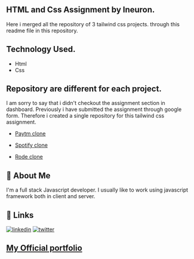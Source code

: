 
## HTML and Css Assignment by Ineuron.

Here i merged all the repository of 3  tailwind  css projects. through this readme file in this repository.


## Technology Used.
- Html
- Css

## Repository are different for each project.
I am sorry to say that i didn't checkout the assignment section in dashboard. Previously i have submitted the assignment through google form. Therefore i created a single repository for this tailwind css assignment.

-  [Paytm clone](https://github.com/roshangrg1/Project-16-Paytm-Home-Page-Clone)

-  [Spotify clone](https://github.com/roshangrg1/Project-17-Shopify-Home-Page-Clone)

-  [Rode clone](https://github.com/roshangrg1/Project-18-Rode-Home-Page-Clone)


## 🚀 About Me
I'm a full stack Javascript developer. I usually like to work using javascript framework both in client and server.


## 🔗 Links

[![linkedin](https://img.shields.io/badge/linkedin-0A66C2?style=for-the-badge&logo=linkedin&logoColor=white)](https://www.linkedin.com/in/roshan-guragain-guragain-747aa4245/)
[![twitter](https://img.shields.io/badge/twitter-1DA1F2?style=for-the-badge&logo=twitter&logoColor=white)](https://twitter.com/RoshanGuragain3)


##  [My Official portfolio](https://portfolio-roshan.netlify.app/)
